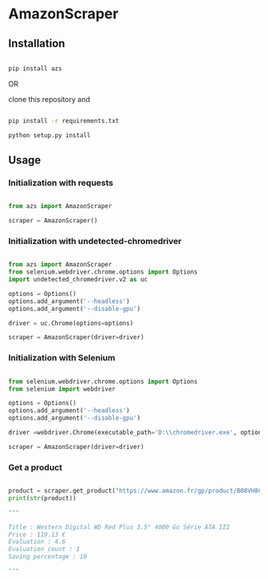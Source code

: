# AmazonScraper

## Installation

``` bash

pip install azs

```

OR

clone this repository and

``` bash

pip install -r requirements.txt

python setup.py install

```

## Usage

### Initialization with requests

``` python

from azs import AmazonScraper

scraper = AmazonScraper()

```

### Initialization with undetected-chromedriver

``` python

from azs import AmazonScraper
from selenium.webdriver.chrome.options import Options
import undetected_chromedriver.v2 as uc

options = Options()
options.add_argument('--headless')
options.add_argument('--disable-gpu')

driver = uc.Chrome(options=options)

scraper = AmazonScraper(driver=driver)

```

### Initialization with Selenium

``` python

from selenium.webdriver.chrome.options import Options
from selenium import webdriver

options = Options()
options.add_argument('--headless')
options.add_argument('--disable-gpu')

driver =webdriver.Chrome(executable_path='D:\\chromedriver.exe', options=options)

scraper = AmazonScraper(driver=driver)

```

### Get a product

``` python

product = scraper.get_product("https://www.amazon.fr/gp/product/B08VH8C3WZ")
print(str(product))

"""

Title : Western Digital WD Red Plus 3.5" 4000 Go Série ATA III
Price : 119.13 €
Evaluation : 4.6
Evaluation count : 1
Saving percentage : 10

"""
```